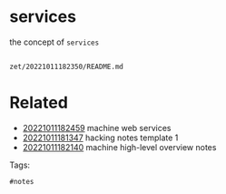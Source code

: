 # services

the concept of `services`

```
```

` zet/20221011182350/README.md `

# Related

- [20221011182459](/zet/20221011182459/README.md) machine web services
- [20221011181347](/zet/20221011181347/README.md) hacking notes template 1
- [20221011182140](/zet/20221011182140/README.md) machine high-level overview notes

Tags:

    #notes
